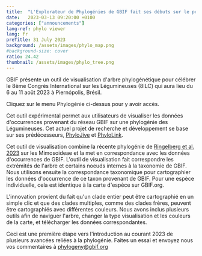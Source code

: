 ```yaml
---
title:  "L'Explorateur de Phylogénies de GBIF fait ses débuts sur le portail des Légumineuses"
date:   2023-03-13 09:20:00 +0100
categories: ["announcements"]
lang-ref: phylo viewer
lang: fr
preTitle: 31 July 2023
background: /assets/images/phylo_map.png
#background-size: cover
ratio: 24.42
thumbnail: /assets/images/phylo_tree.png
---
```


GBIF présente un outil de visualisation d'arbre phylogénétique pour célébrer le 8ème Congrès International sur les Légumineuses (8ILC) qui aura lieu du 6 au 11 août 2023 à Piernópolis, Brésil. 

Cliquez sur le menu Phylogénie ci-dessus pour y avoir accès.

Cet outil expérimental permet aux utilisateurs de visualiser les données d'occurrences provenant du réseau GBIF sur une phylogénie des Légumineuses. Cet actuel projet de recherche et développement se base sur ses prédécesseurs, [PhyloJive](https://doi.org/10.1093/bioinformatics/btu024) et [PhyloLink](https://doi.org/10.1093/bioinformatics/bty792).

Cet outil de visualisation combine la récente phylogénie de [Ringelberg et al. 2023](https://www.science.org/doi/10.1126/sciadv.ade4954) sur les Mimosoideae et la met en correspondance avec les données d'occurrences de GBIF. L'outil de visualisation fait correspondre les extrémités de l'arbre et certains noeuds internes à la taxonomie de GBIF. Nous utilisons ensuite la correspondance taxonomique pour cartographier les données d'occurrence de ce taxon provenant de GBIF. Pour une espèce individuelle, cela est identique à la carte d'espèce sur GBIF.org.

L'innovation provient du fait qu'un clade entier peut être cartographié en un simple clic et que des clades multiples, comme des clades frères, peuvent être cartographiés avec différentes couleurs. Nous avons inclus plusieurs outils afin de naviguer l'arbre, changer la type visualisation et les couleurs de la carte, et télécharger les données correspondantes.

Ceci est une première étape vers l'introduction au courant 2023 de plusieurs avancées reliées à la phylogénie. Faites un essai et envoyez nous vos commentaires à phylogeny@gbif.org






